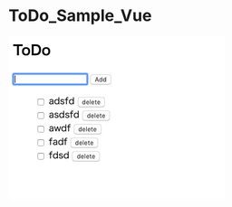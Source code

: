 # ToDo_Sample_Vue


![エビフライトライアングル](https://github.com/kaminotsukai/ToDo_Sample_Vue/blob/master/images/%E3%82%B9%E3%82%AF%E3%83%AA%E3%83%BC%E3%83%B3%E3%82%B7%E3%83%A7%E3%83%83%E3%83%88%202019-09-14%2013.59.46.png)

